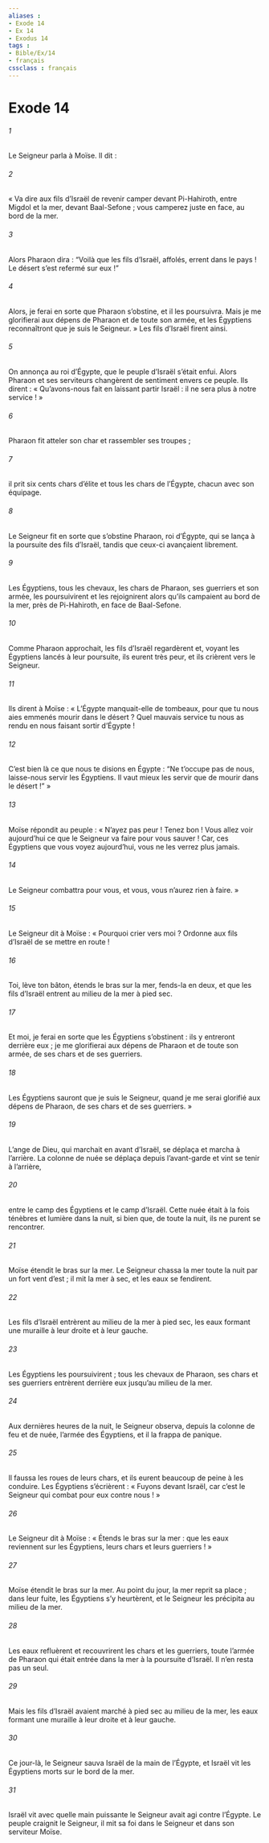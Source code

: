 ```yaml
---
aliases : 
- Exode 14
- Ex 14
- Exodus 14
tags : 
- Bible/Ex/14
- français
cssclass : français
---
```


# Exode 14

###### 1
Le Seigneur parla à Moïse. Il dit :
###### 2
« Va dire aux fils d’Israël de revenir camper devant Pi-Hahiroth, entre Migdol et la mer, devant Baal-Sefone ; vous camperez juste en face, au bord de la mer.
###### 3
Alors Pharaon dira : “Voilà que les fils d’Israël, affolés, errent dans le pays ! Le désert s’est refermé sur eux !”
###### 4
Alors, je ferai en sorte que Pharaon s’obstine, et il les poursuivra. Mais je me glorifierai aux dépens de Pharaon et de toute son armée, et les Égyptiens reconnaîtront que je suis le Seigneur. » Les fils d’Israël firent ainsi.
###### 5
On annonça au roi d’Égypte, que le peuple d’Israël s’était enfui. Alors Pharaon et ses serviteurs changèrent de sentiment envers ce peuple. Ils dirent : « Qu’avons-nous fait en laissant partir Israël : il ne sera plus à notre service ! »
###### 6
Pharaon fit atteler son char et rassembler ses troupes ;
###### 7
il prit six cents chars d’élite et tous les chars de l’Égypte, chacun avec son équipage.
###### 8
Le Seigneur fit en sorte que s’obstine Pharaon, roi d’Égypte, qui se lança à la poursuite des fils d’Israël, tandis que ceux-ci avançaient librement.
###### 9
Les Égyptiens, tous les chevaux, les chars de Pharaon, ses guerriers et son armée, les poursuivirent et les rejoignirent alors qu’ils campaient au bord de la mer, près de Pi-Hahiroth, en face de Baal-Sefone.
###### 10
Comme Pharaon approchait, les fils d’Israël regardèrent et, voyant les Égyptiens lancés à leur poursuite, ils eurent très peur, et ils crièrent vers le Seigneur.
###### 11
Ils dirent à Moïse : « L’Égypte manquait-elle de tombeaux, pour que tu nous aies emmenés mourir dans le désert ? Quel mauvais service tu nous as rendu en nous faisant sortir d’Égypte !
###### 12
C’est bien là ce que nous te disions en Égypte : “Ne t’occupe pas de nous, laisse-nous servir les Égyptiens. Il vaut mieux les servir que de mourir dans le désert !” »
###### 13
Moïse répondit au peuple : « N’ayez pas peur ! Tenez bon ! Vous allez voir aujourd’hui ce que le Seigneur va faire pour vous sauver ! Car, ces Égyptiens que vous voyez aujourd’hui, vous ne les verrez plus jamais.
###### 14
Le Seigneur combattra pour vous, et vous, vous n’aurez rien à faire. »
###### 15
Le Seigneur dit à Moïse : « Pourquoi crier vers moi ? Ordonne aux fils d’Israël de se mettre en route !
###### 16
Toi, lève ton bâton, étends le bras sur la mer, fends-la en deux, et que les fils d’Israël entrent au milieu de la mer à pied sec.
###### 17
Et moi, je ferai en sorte que les Égyptiens s’obstinent : ils y entreront derrière eux ; je me glorifierai aux dépens de Pharaon et de toute son armée, de ses chars et de ses guerriers.
###### 18
Les Égyptiens sauront que je suis le Seigneur, quand je me serai glorifié aux dépens de Pharaon, de ses chars et de ses guerriers. »
###### 19
L’ange de Dieu, qui marchait en avant d’Israël, se déplaça et marcha à l’arrière. La colonne de nuée se déplaça depuis l’avant-garde et vint se tenir à l’arrière,
###### 20
entre le camp des Égyptiens et le camp d’Israël. Cette nuée était à la fois ténèbres et lumière dans la nuit, si bien que, de toute la nuit, ils ne purent se rencontrer.
###### 21
Moïse étendit le bras sur la mer. Le Seigneur chassa la mer toute la nuit par un fort vent d’est ; il mit la mer à sec, et les eaux se fendirent.
###### 22
Les fils d’Israël entrèrent au milieu de la mer à pied sec, les eaux formant une muraille à leur droite et à leur gauche.
###### 23
Les Égyptiens les poursuivirent ; tous les chevaux de Pharaon, ses chars et ses guerriers entrèrent derrière eux jusqu’au milieu de la mer.
###### 24
Aux dernières heures de la nuit, le Seigneur observa, depuis la colonne de feu et de nuée, l’armée des Égyptiens, et il la frappa de panique.
###### 25
Il faussa les roues de leurs chars, et ils eurent beaucoup de peine à les conduire. Les Égyptiens s’écrièrent : « Fuyons devant Israël, car c’est le Seigneur qui combat pour eux contre nous ! »
###### 26
Le Seigneur dit à Moïse : « Étends le bras sur la mer : que les eaux reviennent sur les Égyptiens, leurs chars et leurs guerriers ! »
###### 27
Moïse étendit le bras sur la mer. Au point du jour, la mer reprit sa place ; dans leur fuite, les Égyptiens s’y heurtèrent, et le Seigneur les précipita au milieu de la mer.
###### 28
Les eaux refluèrent et recouvrirent les chars et les guerriers, toute l’armée de Pharaon qui était entrée dans la mer à la poursuite d’Israël. Il n’en resta pas un seul.
###### 29
Mais les fils d’Israël avaient marché à pied sec au milieu de la mer, les eaux formant une muraille à leur droite et à leur gauche.
###### 30
Ce jour-là, le Seigneur sauva Israël de la main de l’Égypte, et Israël vit les Égyptiens morts sur le bord de la mer.
###### 31
Israël vit avec quelle main puissante le Seigneur avait agi contre l’Égypte. Le peuple craignit le Seigneur, il mit sa foi dans le Seigneur et dans son serviteur Moïse.
